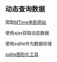 ## 动态查询数据

爬取[MTime电影网站](http://www.mtime.com)

使用ajax获取动态数据

使用sqlite作为数据存储

[sqlite图形化工具](https://sqlitebrowser.org/dl/)